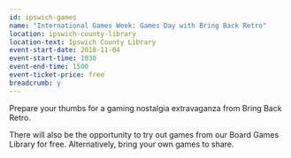 ```yaml
---
id: ipswich-games
name: "International Games Week: Games Day with Bring Back Retro"
location: ipswich-county-library
location-text: Ipswich County Library
event-start-date: 2018-11-04
event-start-time: 1030
event-end-time: 1500
event-ticket-price: free
breadcrumb: y
---
```


Prepare your thumbs for a gaming nostalgia extravaganza from Bring Back Retro.

There will also be the opportunity to try out games from our Board Games Library for free. Alternatively, bring your own games to share.
